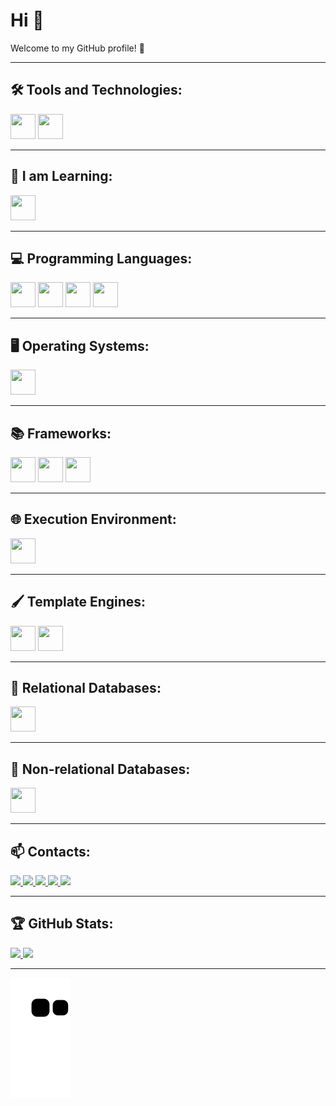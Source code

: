 # Hi 👋

Welcome to my GitHub profile! 🚀

---

## 🛠️ Tools and Technologies:
<p>
  <img loading="lazy" src="https://cdn.jsdelivr.net/gh/devicons/devicon/icons/git/git-original.svg" width="40" height="40"/>
  <img loading="lazy" src="https://www.svgrepo.com/show/452211/github.svg" width="40" height="40"/>
</p>

---

## 🌱 I am Learning:
<p>
  <img loading="lazy" src="https://www.svgrepo.com/show/448236/linux.svg" width="40" height="40"/>
</p>

---

## 💻 Programming Languages:
<p>
  <img loading="lazy" src="https://www.svgrepo.com/show/353924/java.svg" width="40" height="40"/>
  <img loading="lazy" src="https://www.svgrepo.com/show/255832/sql.svg" width="40" height="40"/>
  <img loading="lazy" src="https://www.svgrepo.com/show/353925/javascript.svg" width="40" height="40"/>
  <img loading="lazy" src="https://www.svgrepo.com/show/452091/python.svg" width="40" height="40"/>
</p>

---

## 🖥️ Operating Systems:
<p>
  <img loading="lazy" src="https://www.svgrepo.com/show/382713/windows-applications.svg" width="40" height="40"/>
</p>

---

## 📚 Frameworks:
<p>
  <img loading="lazy" src="https://www.svgrepo.com/show/354380/spring-icon.svg" width="40" height="40"/>
  <img loading="lazy" src="https://www.svgrepo.com/show/452092/react.svg" width="40" height="40"/>
  <img loading="lazy" src="https://cdn.iconscout.com/icon/free/png-512/free-express-logo-icon-download-in-svg-png-gif-file-formats--programming-language-logos-pack-icons-1175029.png?f=webp&w=256" width="40" height="40"/>
</p>

---

## 🌐 Execution Environment:
<p>
  <img loading="lazy" src="https://www.svgrepo.com/show/452075/node-js.svg" width="40" height="40"/>
</p>

---

## 🖌️ Template Engines:
<p>
  <img loading="lazy" src="https://www.svgrepo.com/show/373574/ejs.svg" width="40" height="40"/>
  <img loading="lazy" src="https://www.svgrepo.com/show/353855/handlebars.svg" width="40" height="40"/>
</p>

---

## 💾 Relational Databases:
<p>
  <img loading="lazy" src="https://www.svgrepo.com/show/303251/mysql-logo.svg" width="40" height="40"/>
</p>

---

## 📂 Non-relational Databases:
<p>
  <img loading="lazy" src="https://www.svgrepo.com/show/373845/mongo.svg" width="40" height="40"/>
</p>

---

## 📫 Contacts:
<p>
  <a href="https://www.youtube.com/seu-canal-youtube-aqui" target="_blank">
    <img loading="lazy" src="https://img.shields.io/badge/YouTube-FF0000?style=for-the-badge&logo=youtube&logoColor=white"/>
  </a>
  <a href="https://instagram.com/seu-usuário-instagram-aqui" target="_blank">
    <img loading="lazy" src="https://img.shields.io/badge/-Instagram-%23E4405F?style=for-the-badge&logo=instagram&logoColor=white"/>
  </a>
  <a href="https://www.twitch.tv/seu-usuário-aqui" target="_blank">
    <img loading="lazy" src="https://img.shields.io/badge/Twitch-9146FF?style=for-the-badge&logo=twitch&logoColor=white"/>
  </a>
  <a href="mailto:contato@seu-usuário-aqui">
    <img loading="lazy" src="https://img.shields.io/badge/Gmail-D14836?style=for-the-badge&logo=gmail&logoColor=white"/>
  </a>
  <a href="https://www.linkedin.com/in/seu-usuário-linkedln-aqui" target="_blank">
    <img loading="lazy" src="https://img.shields.io/badge/-LinkedIn-%230077B5?style=for-the-badge&logo=linkedin&logoColor=white"/>
  </a>
</p>

---

## 🏆 GitHub Stats:
<div>
  <a href="https://github.com/PACFWL">
    <img loading="lazy" height="180em" src="https://github-readme-stats.vercel.app/api/top-langs/?username=PACFWL&layout=compact&langs_count=7&theme=dracula"/>
    <img loading="lazy" height="180em" src="https://github-readme-stats.vercel.app/api?username=PACFWL&show_icons=true&theme=dracula&include_all_commits=true&count_private=true"/>
  </a>
</div>

---

![Snake animation](https://github.com/PACFWL/PACFWL/blob/output/github-contribution-grid-snake.svg)

